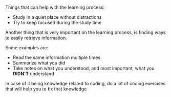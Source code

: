 Things that can help with the learning process:

- Study in a quiet place without distractions
- Try to keep focused during the study time

Another thing that is very important on the learning process, is finding ways to easily retrieve information.

Some examples are:

- Read the same information multiple times
- Summarize what you did
- Take notes on what you understood, and most important, what you **DIDN'T** understand

In case of it being knowledge related to coding, do a lot of coding exercises that will help you to fix that knowledge
